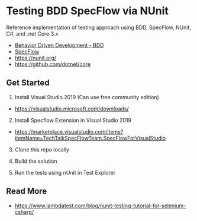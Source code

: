 # Testing BDD SpecFlow via NUnit

Reference implementation of testing approach using BDD, SpecFlow, NUnit, C#, and .net Core 3.x

- [Behavior Driven Development - BDD](https://en.wikipedia.org/wiki/Behavior-driven_development) 
- [SpecFlow](https://specflow.org/) 
- https://nunit.org/
- https://github.com/dotnet/core

## Get Started

1) Install Visual Studio 2019 (Can use free community edition)

- https://visualstudio.microsoft.com/downloads/

2) Install Specflow Extension in Visual Studio 2019

- https://marketplace.visualstudio.com/items?itemName=TechTalkSpecFlowTeam.SpecFlowForVisualStudio

3) Clone this repo locally

4) Build the solution

5) Run the tests using nUnit in Test Explorer

## Read More

- https://www.lambdatest.com/blog/nunit-testing-tutorial-for-selenium-csharp/
